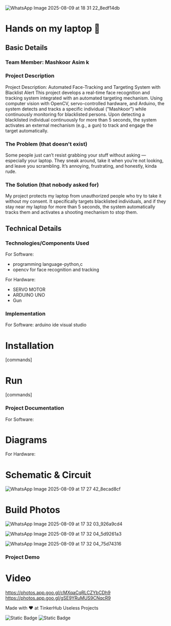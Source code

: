 ![WhatsApp Image 2025-08-09 at 18 31 22_8edf14db](https://github.com/user-attachments/assets/545f41d8-7eab-4c21-a023-b204322d6576)



# Hands on my laptop 🎯


## Basic Details
### Team Member: Mashkoor Asim k

### Project Description
Project Description:
Automated Face-Tracking and Targeting System with Blacklist Alert
This project develops a real-time face recognition and tracking system integrated with an automated targeting mechanism. Using computer vision with OpenCV, servo-controlled hardware, and Arduino, the system detects and tracks a specific individual ("Mashkoor") while continuously monitoring for blacklisted persons. Upon detecting a blacklisted individual continuously for more than 5 seconds, the system activates an external mechanism (e.g., a gun) to track and engage the target automatically.

### The Problem (that doesn't exist)
Some people just can’t resist grabbing your stuff without asking — especially your laptop. They sneak around, take it when you’re not looking, and leave you scrambling. It’s annoying, frustrating, and honestly, kinda rude.

### The Solution (that nobody asked for)
My project protects my laptop from unauthorized people who try to take it without my consent. It specifically targets blacklisted individuals, and if they stay near my laptop for more than 5 seconds, the system automatically tracks them and activates a shooting mechanism to stop them.

## Technical Details
### Technologies/Components Used
For Software:
- programming language-python,c
- opencv for face recognition and tracking

For Hardware:
- SERVO MOTOR
- ARDUINO UNO
- Gun

### Implementation
For Software: 
arduino ide
visual studio

# Installation
[commands]

# Run
[commands]

### Project Documentation
For Software:

# Diagrams


For Hardware:

# Schematic & Circuit
![WhatsApp Image 2025-08-09 at 17 27 42_8ecad8cf](https://github.com/user-attachments/assets/a35d7236-b063-4932-b9e9-1e0e1aaccd9d)


# Build Photos
![WhatsApp Image 2025-08-09 at 17 32 03_926a9cd4](https://github.com/user-attachments/assets/f09a3561-6a69-4547-ac59-255b6fe61b54)


![WhatsApp Image 2025-08-09 at 17 32 04_5d9261a3](https://github.com/user-attachments/assets/e7db4dd7-0364-4ac9-aae0-ea0d23aba691)


![WhatsApp Image 2025-08-09 at 17 32 04_75d74316](https://github.com/user-attachments/assets/a60a7351-a927-40c6-b744-e2172f73f825)


### Project Demo
# Video
https://photos.app.goo.gl/cMXqaCqRLCZYbCDh9
https://photos.app.goo.gl/gSE9YRuMUS9CNqcR9


Made with ❤️ at TinkerHub Useless Projects 

![Static Badge](https://img.shields.io/badge/TinkerHub-24?color=%23000000&link=https%3A%2F%2Fwww.tinkerhub.org%2F)
![Static Badge](https://img.shields.io/badge/UselessProjects--25-25?link=https%3A%2F%2Fwww.tinkerhub.org%2Fevents%2FQ2Q1TQKX6Q%2FUseless%2520Projects)
